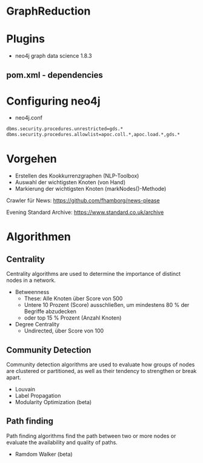 # GraphReduction

# Plugins
- neo4j graph data science 1.8.3

## pom.xml - dependencies

# Configuring neo4j

- neo4j.conf

```bash
dbms.security.procedures.unrestricted=gds.*
dbms.security.procedures.allowlist=apoc.coll.*,apoc.load.*,gds.*
```

# Vorgehen
- Erstellen des Kookkurrenzgraphen (NLP-Toolbox)
- Auswahl der wichtigsten Knoten (von Hand)
- Markierung der wichtigsten Knoten (markNodes()-Methode)

Crawler für News:
https://github.com/fhamborg/news-please

Evening Standard Archive:
https://www.standard.co.uk/archive

# Algorithmen
## Centrality
Centrality algorithms are used to determine the importance of distinct nodes in a network.
- Betweenness
	- These: Alle Knoten über Score von 500
	- Untere 10 Prozent (Score) ausschließen, um mindestens 80 % der Begriffe abzudecken
	- oder top 15 % Prozent (Anzahl Knoten)
- Degree Centrality
	- Undirected, über Score von 100

## Community Detection
Community detection algorithms are used to evaluate how groups of nodes are clustered or partitioned, as well as their tendency to strengthen or break apart.
- Louvain
- Label Propagation
- Modularity Optimization (beta)

## Path finding
Path finding algorithms find the path between two or more nodes or evaluate the availability and quality of paths.
- Ramdom Walker (beta)